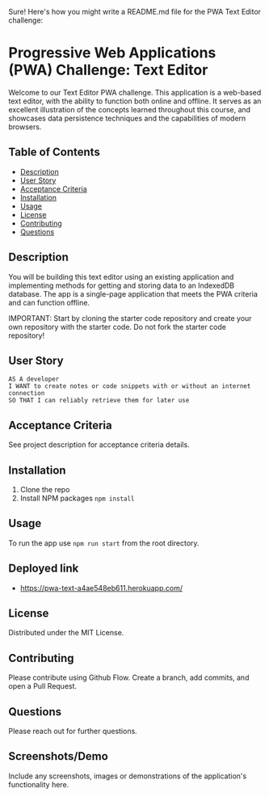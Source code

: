 Sure! Here's how you might write a README.md file for the PWA Text Editor challenge:

# Progressive Web Applications (PWA) Challenge: Text Editor

Welcome to our Text Editor PWA challenge. This application is a web-based text editor, with the ability to function both online and offline. It serves as an excellent illustration of the concepts learned throughout this course, and showcases data persistence techniques and the capabilities of modern browsers.

## Table of Contents
- [Description](#description)
- [User Story](#user-story)
- [Acceptance Criteria](#acceptance-criteria)
- [Installation](#installation)
- [Usage](#usage)
- [License](#license)
- [Contributing](#contributing)
- [Questions](#questions)

## Description
You will be building this text editor using an existing application and implementing methods for getting and storing data to an IndexedDB database. The app is a single-page application that meets the PWA criteria and can function offline.

IMPORTANT: Start by cloning the starter code repository and create your own repository with the starter code. Do not fork the starter code repository!

## User Story
```
AS A developer
I WANT to create notes or code snippets with or without an internet connection
SO THAT I can reliably retrieve them for later use
```
## Acceptance Criteria
See project description for acceptance criteria details.

## Installation
1. Clone the repo
2. Install NPM packages `npm install`

## Usage
To run the app use `npm run start` from the root directory.

## Deployed link
- https://pwa-text-a4ae548eb611.herokuapp.com/

## License
Distributed under the MIT License.

## Contributing
Please contribute using Github Flow. Create a branch, add commits, and open a Pull Request.

## Questions
Please reach out for further questions.

## Screenshots/Demo
Include any screenshots, images or demonstrations of the application's functionality here.

